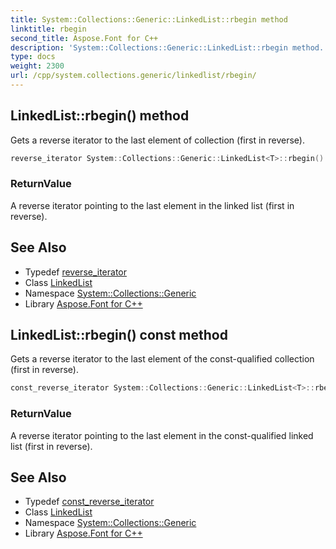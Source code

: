 ```yaml
---
title: System::Collections::Generic::LinkedList::rbegin method
linktitle: rbegin
second_title: Aspose.Font for C++
description: 'System::Collections::Generic::LinkedList::rbegin method. Gets a reverse iterator to the last element of collection (first in reverse) in C++.'
type: docs
weight: 2300
url: /cpp/system.collections.generic/linkedlist/rbegin/
---
```

## LinkedList::rbegin() method


Gets a reverse iterator to the last element of collection (first in reverse).

```cpp
reverse_iterator System::Collections::Generic::LinkedList<T>::rbegin() noexcept
```


### ReturnValue

A reverse iterator pointing to the last element in the linked list (first in reverse).

## See Also

* Typedef [reverse_iterator](../reverse_iterator/)
* Class [LinkedList](../)
* Namespace [System::Collections::Generic](../../)
* Library [Aspose.Font for C++](../../../)
## LinkedList::rbegin() const method


Gets a reverse iterator to the last element of the const-qualified collection (first in reverse).

```cpp
const_reverse_iterator System::Collections::Generic::LinkedList<T>::rbegin() const noexcept
```


### ReturnValue

A reverse iterator pointing to the last element in the const-qualified linked list (first in reverse).

## See Also

* Typedef [const_reverse_iterator](../const_reverse_iterator/)
* Class [LinkedList](../)
* Namespace [System::Collections::Generic](../../)
* Library [Aspose.Font for C++](../../../)
